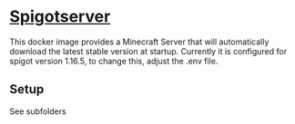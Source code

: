 # [Spigotserver](https://hub.docker.com/r/itzg/minecraft-server)
This docker image provides a Minecraft Server that will automatically download the latest stable version at startup.
Currently it is configured for spigot version 1.16.5, to change this, adjust the .env file.


## Setup
See subfolders